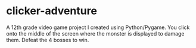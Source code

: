 # clicker-adventure
A 12th grade video game project I created using Python/Pygame.
You click onto the middle of the screen where the monster is displayed to damage them.
Defeat the 4 bosses to win.
